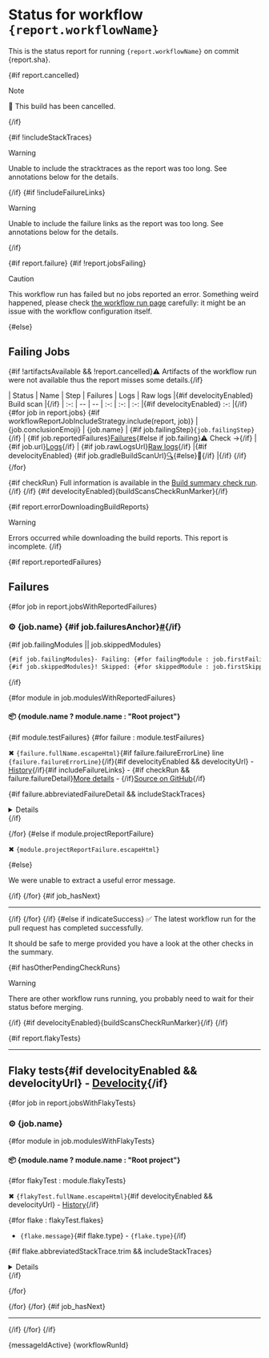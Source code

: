 # Status for workflow `{report.workflowName}`

This is the status report for running `{report.workflowName}` on commit {report.sha}.

{#if report.cancelled}
> [!NOTE]
> :no_entry_sign: This build has been cancelled.

{/if}

{#if !includeStackTraces}
> [!WARNING]
> Unable to include the stracktraces as the report was too long. See annotations below for the details.

{/if}
{#if !includeFailureLinks}
> [!WARNING]
> Unable to include the failure links as the report was too long. See annotations below for the details.

{/if}

{#if report.failure}
{#if !report.jobsFailing}
> [!CAUTION]
> This workflow run has failed but no jobs reported an error. Something weird happened, please check [the workflow run page]({report.workflowRunUrl}) carefully: it might be an issue with the workflow configuration itself.

{#else}
## Failing Jobs

{#if !artifactsAvailable && !report.cancelled}:warning: Artifacts of the workflow run were not available thus the report misses some details.{/if}

| Status | Name | Step | Failures | Logs | Raw logs |{#if develocityEnabled} Build scan |{/if}
| :-:  | --  | --  | :-:  | :-:  | :-:  |{#if develocityEnabled} :-:  |{/if}
{#for job in report.jobs}
{#if workflowReportJobIncludeStrategy.include(report, job)}
| {job.conclusionEmoji} | {job.name} | {#if job.failingStep}`{job.failingStep}`{/if} | {#if job.reportedFailures}[Failures](#user-content-{job.failuresAnchor}){#else if job.failing}:warning: Check →{/if} | {#if job.url}[Logs]({job.url}){/if} | {#if job.rawLogsUrl}[Raw logs]({job.rawLogsUrl}){/if} |{#if develocityEnabled} {#if job.gradleBuildScanUrl}[:mag:]({job.gradleBuildScanUrl}){#else}:construction:{/if} |{/if}
{/if}
{/for}

{#if checkRun}
Full information is available in the [Build summary check run]({checkRun.htmlUrl}).
{/if}
{/if}
{#if develocityEnabled}{buildScansCheckRunMarker}{/if}

{#if report.errorDownloadingBuildReports}
> [!WARNING]
> Errors occurred while downloading the build reports. This report is incomplete.
{/if}

{#if report.reportedFailures}
## Failures

{#for job in report.jobsWithReportedFailures}
### :gear: {job.name} {#if job.failuresAnchor}<a href="#user-content-{job.failuresAnchor}" id="{job.failuresAnchor}">#</a>{/if}

{#if job.failingModules || job.skippedModules}
```diff
{#if job.failingModules}- Failing: {#for failingModule : job.firstFailingModules}{failingModule} {/for}{/if}{#if job.moreFailingModulesCount}and {job.moreFailingModulesCount} more{/if}
{#if job.skippedModules}! Skipped: {#for skippedModule : job.firstSkippedModules}{skippedModule} {/for}{/if}{#if job.moreSkippedModulesCount}and {job.moreSkippedModulesCount} more{/if}
```
{/if}

{#for module in job.modulesWithReportedFailures}
#### :package: {module.name ? module.name : "Root project"}

{#if module.testFailures}
{#for failure : module.testFailures}
<p>✖ <code>{failure.fullName.escapeHtml}</code>{#if failure.failureErrorLine} line <code>{failure.failureErrorLine}</code>{/if}{#if develocityEnabled && develocityUrl} - <a href="{develocityUrl}scans/tests?tests.container={failure.fullClassName}&tests.test={failure.name}">History</a>{/if}{#if includeFailureLinks} - {#if checkRun && failure.failureDetail}<a href="{checkRun.htmlUrl}#user-content-test-failure-{failure.fullClassName.toLowerCase}-{failure_count}">More details</a> - {/if}<a href="{failure.shortenedFailureUrl}">Source on GitHub</a>{/if}</p>

{#if failure.abbreviatedFailureDetail && includeStackTraces}
<details>

```
{failure.abbreviatedFailureDetail.trim}
```

</details>
{/if}

{/for}
{#else if module.projectReportFailure}
<p>✖ <code>{module.projectReportFailure.escapeHtml}</code></p>

{#else}
<p>We were unable to extract a useful error message.</p>

{/if}
{/for}
{#if job_hasNext}

---

{/if}
{/for}
{/if}
{#else if indicateSuccess}
:white_check_mark: The latest workflow run for the pull request has completed successfully.

It should be safe to merge provided you have a look at the other checks in the summary.

{#if hasOtherPendingCheckRuns}
> [!WARNING]
> There are other workflow runs running, you probably need to wait for their status before merging.

{/if}
{#if develocityEnabled}{buildScansCheckRunMarker}{/if}
{/if}

{#if report.flakyTests}

---

## Flaky tests{#if develocityEnabled && develocityUrl} - <a href="{develocityUrl}scans/tests">Develocity</a>{/if}

{#for job in report.jobsWithFlakyTests}
### :gear: {job.name}

{#for module in job.modulesWithFlakyTests}
#### :package: {module.name ? module.name : "Root project"}

{#for flakyTest : module.flakyTests}
<p>✖ <code>{flakyTest.fullName.escapeHtml}</code>{#if develocityEnabled && develocityUrl} - <a href="{develocityUrl}scans/tests?tests.container={flakyTest.fullClassName}&tests.test={flakyTest.name}">History</a>{/if}</p>

{#for flake : flakyTest.flakes}
- `{flake.message}`{#if flake.type} - `{flake.type}`{/if}

{#if flake.abbreviatedStackTrace.trim && includeStackTraces}
<details>

```
{flake.abbreviatedStackTrace.trim}
```

</details>
{/if}

{/for}

{/for}
{/for}
{#if job_hasNext}

---

{/if}
{/for}
{/if}

{messageIdActive}
{workflowRunId}